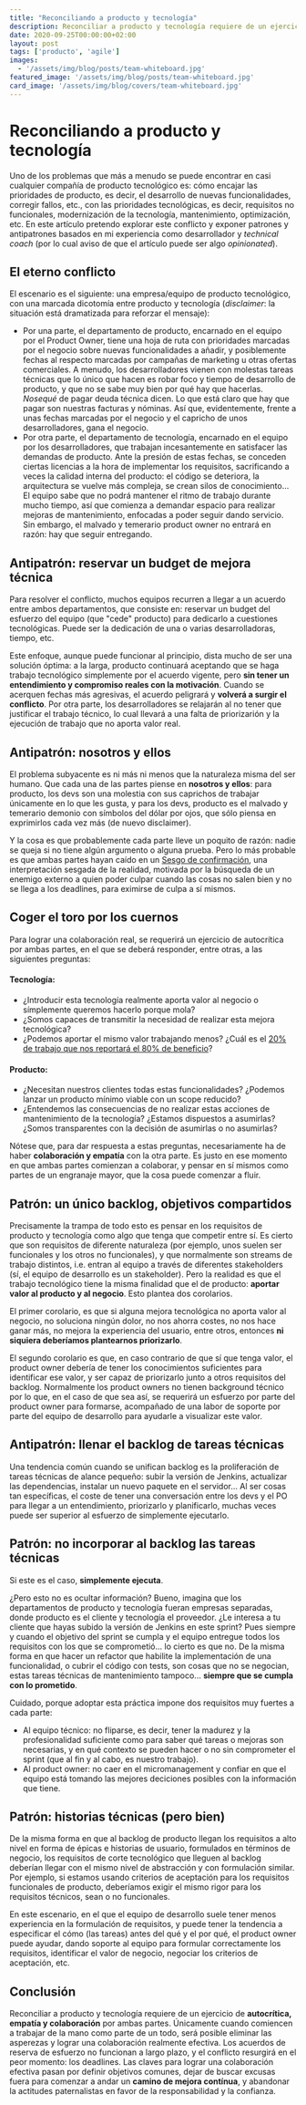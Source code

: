 ```yaml
---
title: "Reconciliando a producto y tecnología"
description: Reconciliar a producto y tecnología requiere de un ejercicio de autocrítica, empatía y colaboración por ambas partes.
date: 2020-09-25T00:00:00+02:00
layout: post
tags: ['producto', 'agile']
images:
  - '/assets/img/blog/posts/team-whiteboard.jpg'
featured_image: '/assets/img/blog/posts/team-whiteboard.jpg'
card_image: '/assets/img/blog/covers/team-whiteboard.jpg'
---
```


# Reconciliando a producto y tecnología

Uno de los problemas que más a menudo se puede encontrar en casi cualquier compañía de producto tecnológico es: cómo encajar las prioridades de producto, es decir, el desarrollo de nuevas funcionalidades, corregir fallos, etc., con las prioridades tecnológicas, es decir, requisitos no funcionales, modernización de la tecnología, mantenimiento, optimización, etc. En este artículo pretendo explorar este conflicto y exponer patrones y antipatrones basados en mi experiencia como desarrollador y *technical coach* (por lo cual aviso de que el artículo puede ser algo *opinionated*).

## El eterno conflicto

El escenario es el siguiente: una empresa/equipo de producto tecnológico, con una marcada dicotomía entre producto y tecnología (*disclaimer*: la situación está dramatizada para reforzar el mensaje):

- Por una parte, el departamento de producto, encarnado en el equipo por el Product Owner, tiene una hoja de ruta con prioridades marcadas por el negocio sobre nuevas funcionalidades a añadir, y posiblemente fechas al respecto marcadas por campañas de marketing u otras ofertas comerciales. A menudo, los desarrolladores vienen con molestas tareas técnicas que lo único que hacen es robar foco y tiempo de desarrollo de producto, y que no se sabe muy bien por qué hay que hacerlas. *Nosequé* de pagar deuda técnica dicen. Lo que está claro que hay que pagar son nuestras facturas y nóminas. Así que, evidentemente, frente a unas fechas marcadas por el negocio y el capricho de unos desarrolladores, gana el negocio.
- Por otra parte, el departamento de tecnología, encarnado en el equipo por los desarrolladores, que trabajan incesantemente en satisfacer las demandas de producto. Ante la presión de estas fechas, se conceden ciertas licencias a la hora de implementar los requisitos, sacrificando a veces la calidad interna del producto: el código se deteriora, la arquitectura se vuelve más compleja, se crean silos de conocimiento... El equipo sabe que no podrá mantener el ritmo de trabajo durante mucho tiempo, así que comienza a demandar espacio para realizar mejoras de mantenimiento, enfocadas a poder seguir dando servicio. Sin embargo, el malvado y temerario product owner no entrará en razón: hay que seguir entregando.

## Antipatrón: reservar un budget de mejora técnica

Para resolver el conflicto, muchos equipos recurren a llegar a un acuerdo entre ambos departamentos, que consiste en: reservar un budget del esfuerzo del equipo (que "cede" producto) para dedicarlo a cuestiones tecnológicas. Puede ser la dedicación de una o varias desarrolladoras, tiempo, etc.

Este enfoque, aunque puede funcionar al principio, dista mucho de ser una solución óptima: a la larga, producto continuará aceptando que se haga trabajo tecnológico simplemente por el acuerdo vigente, pero **sin tener un entendimiento y compromiso reales con la motivación**. Cuando se acerquen fechas más agresivas, el acuerdo peligrará y **volverá a surgir el conflicto**. Por otra parte, los desarrolladores se relajarán al no tener que justificar el trabajo técnico, lo cual llevará a una falta de priorizarión y la ejecución de trabajo que no aporta valor real.

## Antipatrón: nosotros y ellos

El problema subyacente es ni más ni menos que la naturaleza misma del ser humano. Que cada una de las partes piense en **nosotros y ellos**: para producto, los devs son una molestia con sus caprichos de trabajar únicamente en lo que les gusta, y para los devs, producto es el malvado y temerario demonio con símbolos del dólar por ojos, que sólo piensa en exprimirlos cada vez más (de nuevo disclaimer).

Y la cosa es que probablemente cada parte lleve un poquito de razón: nadie se queja si no tiene algún argumento o alguna prueba. Pero lo más probable es que ambas partes hayan caído en un [Sesgo de confirmación](https://es.wikipedia.org/wiki/Sesgo_de_confirmaci%C3%B3n), una interpretación sesgada de la realidad, motivada por la búsqueda de un enemigo externo a quien poder culpar cuando las cosas no salen bien y no se llega a los deadlines, para eximirse de culpa a sí mismos.

## Coger el toro por los cuernos

Para lograr una colaboración real, se requerirá un ejercicio de autocrítica por ambas partes, en el que se deberá responder, entre otras, a las siguientes preguntas:

#### Tecnología:
- ¿Introducir esta tecnología realmente aporta valor al negocio o símplemente queremos hacerlo porque mola?
- ¿Somos capaces de transmitir la necesidad de realizar esta mejora tecnológica?
- ¿Podemos aportar el mismo valor trabajando menos? ¿Cuál es el [20% de trabajo que nos reportará el 80% de beneficio](https://es.wikipedia.org/wiki/Principio_de_Pareto)?

#### Producto:
- ¿Necesitan nuestros clientes todas estas funcionalidades? ¿Podemos lanzar un producto mínimo viable con un scope reducido?
- ¿Entendemos las consecuencias de no realizar estas acciones de mantenimiento de la tecnología? ¿Estamos dispuestos a asumirlas? ¿Somos transparentes con la decisión de asumirlas o no asumirlas?

Nótese que, para dar respuesta a estas preguntas, necesariamente ha de haber **colaboración y empatía** con la otra parte. Es justo en ese momento en que ambas partes comienzan a colaborar, y pensar en sí mismos como partes de un engranaje mayor, que la cosa puede comenzar a fluir.

## Patrón: un único backlog, objetivos compartidos

Precisamente la trampa de todo esto es pensar en los requisitos de producto y tecnología como algo que tenga que competir entre sí. Es cierto que son requisitos de diferente naturaleza (por ejemplo, unos suelen ser funcionales y los otros no funcionales), y que normalmente son streams de trabajo distintos, i.e. entran al equipo a través de diferentes stakeholders (sí, el equipo de desarrollo es un stakeholder). Pero la realidad es que el trabajo tecnológico tiene la misma finalidad que el de producto: **aportar valor al producto y al negocio**. Esto plantea dos corolarios.

El primer corolario, es que si alguna mejora tecnológica no aporta valor al negocio, no soluciona ningún dolor, no nos ahorra costes, no nos hace ganar más, no mejora la experiencia del usuario, entre otros, entonces **ni siquiera deberíamos plantearnos priorizarlo**.

El segundo corolario es que, en caso contrario de que sí que tenga valor, el product owner debería de tener los conocimientos suficientes para identificar ese valor, y ser capaz de priorizarlo junto a otros requisitos del backlog. Normalmente los product owners no tienen background técnico por lo que, en el caso de que sea así, se requerirá un esfuerzo por parte del product owner para formarse, acompañado de una labor de soporte por parte del equipo de desarrollo para ayudarle a visualizar este valor.

## Antipatrón: llenar el backlog de tareas técnicas

Una tendencia común cuando se unifican backlog es la proliferación de tareas técnicas de alance pequeño: subir la versión de Jenkins, actualizar las dependencias, instalar un nuevo paquete en el servidor... Al ser cosas tan específicas, el coste de tener una conversación entre los devs y el PO para llegar a un entendimiento, priorizarlo y planificarlo, muchas veces puede ser superior al esfuerzo de simplemente ejecutarlo.

## Patrón: no incorporar al backlog las tareas técnicas

Si este es el caso, **simplemente ejecuta**.

¿Pero esto no es ocultar información? Bueno, imagina que los departamentos de producto y tecnología fueran empresas separadas, donde producto es el cliente y tecnología el proveedor. ¿Le interesa a tu cliente que hayas subido la versión de Jenkins en este sprint? Pues siempre y cuando el objetivo del sprint se cumpla y el equipo entregue todos los requisitos con los que se comprometió... lo cierto es que no. De la misma forma en que hacer un refactor que habilite la implementación de una funcionalidad, o cubrir el código con tests, son cosas que no se negocian, estas tareas técnicas de mantenimiento tampoco... **siempre que se cumpla con lo prometido**.

Cuidado, porque adoptar esta práctica impone dos requisitos muy fuertes a cada parte:

- Al equipo técnico: no fliparse, es decir, tener la madurez y la profesionalidad suficiente como para saber qué tareas o mejoras son necesarias, y en qué contexto se pueden hacer o no sin comprometer el sprint (que al fin y al cabo, es nuestro trabajo).
- Al product owner: no caer en el micromanagement y confiar en que el equipo está tomando las mejores deciciones posibles con la información que tiene.

## Patrón: historias técnicas (pero bien)

De la misma forma en que al backlog de producto llegan los requisitos a alto nivel en forma de épicas e historias de usuario, formulados en términos de negocio, los requisitos de corte tecnológico que lleguen al backlog deberían llegar con el mismo nivel de abstracción y con formulación similar. Por ejemplo, si estamos usando criterios de aceptación para los requisitos funcionales de producto, deberíamos exigir el mismo rigor para los requisitos técnicos, sean o no funcionales.

En este escenario, en el que el equipo de desarrollo suele tener menos experiencia en la formulación de requisitos, y puede tener la tendencia a especificar el cómo (las tareas) antes del qué y el por qué, el product owner puede ayudar, dando soporte al equipo para formular correctamente los requisitos, identificar el valor de negocio, negociar los criterios de aceptación, etc.

## Conclusión

Reconciliar a producto y tecnología requiere de un ejercicio de **autocrítica, empatía y colaboración** por ambas partes. Únicamente cuando comiencen a trabajar de la mano como parte de un todo, será posible eliminar las asperezas y lograr una colaboración realmente efectiva. Los acuerdos de reserva de esfuerzo no funcionan a largo plazo, y el conflicto resurgirá en el peor momento: los deadlines. Las claves para lograr una colaboración efectiva pasan por definir objetivos comunes, dejar de buscar excusas fuera para comenzar a andar un **camino de mejora contínua**, y abandonar la actitudes paternalistas en favor de la responsabilidad y la confianza.
